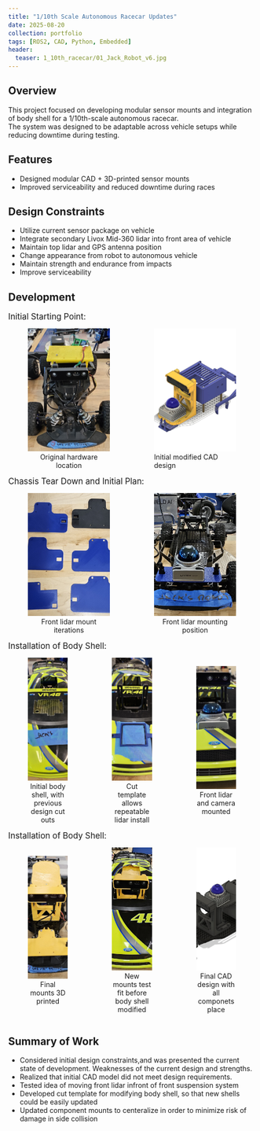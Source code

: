 ```yaml
---
title: "1/10th Scale Autonomous Racecar Updates"
date: 2025-08-20
collection: portfolio
tags: [ROS2, CAD, Python, Embedded]
header:
  teaser: 1_10th_racecar/01_Jack_Robot_v6.jpg
---
```


## Overview
This project focused on developing modular sensor mounts and integration of body shell for a 1/10th-scale autonomous racecar.  
The system was designed to be adaptable across vehicle setups while reducing downtime during testing.

## Features
- Designed modular CAD + 3D-printed sensor mounts
- Improved serviceability and reduced downtime during races

## Design Constraints
- Utilize current sensor package on vehicle
- Integrate secondary Livox Mid-360 lidar into front area of vehicle
- Maintain top lidar and GPS antenna position
- Change appearance from robot to autonomous vehicle
- Maintain strength and endurance from impacts
- Improve serviceability  

## Development
<div style="margin-bottom: 0px; font-size: 1.2em;">
  Initial Starting Point:
</div>
<div style="display: flex; align-items: center; gap: 10px;">
  <figure style="flex:1; text-align:center;">
    <img src="/images/1_10th_racecar/20250814_111441.jpg" alt="Original" style="width:100%;height:250px; object-fit:cover;">
    <figcaption>Original hardware location</figcaption>
  </figure>
  <figure style="flex:1; text-align:left;">
    <img src="/images/1_10th_racecar/00_Jack_Robot_modified_hole_size_v4.jpg" alt="Modified" style="width:100%;height:250px; object-fit:cover;">
    <figcaption>Initial modified CAD design</figcaption>
  </figure>
</div>


<div style="margin-bottom: 0px; font-size: 1.2em;">
Chassis Tear Down and Initial Plan:
</div>
<div style="display: flex; align-items: center; gap: 10px;">
  <figure style="flex:1; text-align:center;">
    <img src="/images/1_10th_racecar/20250818_193222.jpg" alt="Original" style="width:100%;height:250px; object-fit:cover;">
    <figcaption>Front lidar mount iterations</figcaption>
  </figure>
  <figure style="flex:1; text-align:center;">
    <img src="/images/1_10th_racecar/20250814_183841.jpg" alt="Modified" style="width:100%;height:250px; object-fit:cover;">
    <figcaption>Front lidar mounting position</figcaption>
  </figure>
</div>

<div style="margin-bottom: 0px; font-size: 1.2em;">
Installation of Body Shell:
</div>
<div style="display: flex; align-items: center; gap: 10px;">
  <figure style="flex:1; text-align:center;">
    <img src="/images/1_10th_racecar/20250814_115533.jpg" alt="Original" style="width:100%;height:250px; object-fit:cover;">
    <figcaption>Initial body shell, with previous design cut outs</figcaption>
  </figure>
  <figure style="flex:1; text-align:center;">
    <img src="/images/1_10th_racecar/20250815_121627.jpg" alt="Modified" style="width:100%;height:250px; object-fit:cover;">
    <figcaption>Cut template allows repeatable lidar install</figcaption>
  </figure>
    <figure style="flex:1; text-align:center;">
    <img src="/images/1_10th_racecar/20250815_124622.jpg" alt="Modified" style="width:100%;height:250px; object-fit:cover;">
    <figcaption>Front lidar and camera mounted</figcaption>
  </figure>
</div>

<div style="margin-bottom: 0px; font-size: 1.2em;">
Installation of Body Shell:
</div>
<div style="display: flex; align-items: center; gap: 10px;">
  <figure style="flex:1; text-align:center;">
    <img src="/images/1_10th_racecar/20250818_193410.jpg" alt="Original" style="width:100%;height:250px; object-fit:cover;">
    <figcaption>Final mounts 3D printed</figcaption>
  </figure>
    <figure style="flex:1; text-align:center;">
    <img src="/images/1_10th_racecar/20250818_193522.jpg" alt="Modified" style="width:100%;height:250px; object-fit:cover;">
    <figcaption>New mounts test fit before body shell modified </figcaption>
  </figure>
    <figure style="flex:1; text-align:center;">
    <img src="/images/1_10th_racecar/01_Jack_Robot_v6.jpg" alt="Modified" style="width:100%;height:250px; object-fit:cover;">
    <figcaption>Final CAD design with all componets place </figcaption>
  </figure>
</div>

## Summary of Work
- Considered initial design constraints,and was presented the current state of development. Weaknesses of the current design and strengths.
- Realized that initial CAD model did not meet design requirements.
- Tested idea of moving front lidar infront of front suspension system
- Developed cut template for modifying body shell, so that new shells could be easily updated
- Updated component mounts to centeralize in order to minimize risk of damage in side collision 